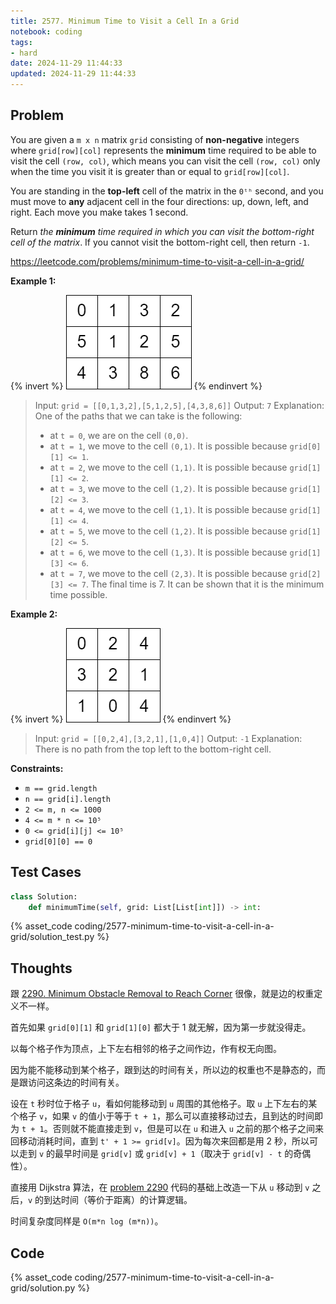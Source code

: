 ```yaml
---
title: 2577. Minimum Time to Visit a Cell In a Grid
notebook: coding
tags:
- hard
date: 2024-11-29 11:44:33
updated: 2024-11-29 11:44:33
---
```

## Problem

You are given a `m x n` matrix `grid` consisting of **non-negative** integers where `grid[row][col]` represents the **minimum** time required to be able to visit the cell `(row, col)`, which means you can visit the cell `(row, col)` only when the time you visit it is greater than or equal to `grid[row][col]`.

You are standing in the **top-left** cell of the matrix in the `0ᵗʰ` second, and you must move to **any** adjacent cell in the four directions: up, down, left, and right. Each move you make takes 1 second.

Return _the **minimum** time required in which you can visit the bottom-right cell of the matrix_. If you cannot visit the bottom-right cell, then return `-1`.

<https://leetcode.com/problems/minimum-time-to-visit-a-cell-in-a-grid/>

**Example 1:**

{% invert %}
![case1](2577-minimum-time-to-visit-a-cell-in-a-grid/case1.png)
{% endinvert %}

> Input: `grid = [[0,1,3,2],[5,1,2,5],[4,3,8,6]]`
> Output: `7`
> Explanation: One of the paths that we can take is the following:
>
> - at `t = 0`, we are on the cell `(0,0)`.
> - at `t = 1`, we move to the cell `(0,1)`. It is possible because `grid[0][1] <= 1`.
> - at `t = 2`, we move to the cell `(1,1)`. It is possible because `grid[1][1] <= 2`.
> - at `t = 3`, we move to the cell `(1,2)`. It is possible because `grid[1][2] <= 3`.
> - at `t = 4`, we move to the cell `(1,1)`. It is possible because `grid[1][1] <= 4`.
> - at `t = 5`, we move to the cell `(1,2)`. It is possible because `grid[1][2] <= 5`.
> - at `t = 6`, we move to the cell `(1,3)`. It is possible because `grid[1][3] <= 6`.
> - at `t = 7`, we move to the cell `(2,3)`. It is possible because `grid[2][3] <= 7`.
> The final time is 7. It can be shown that it is the minimum time possible.

**Example 2:**

{% invert %}
![case2](2577-minimum-time-to-visit-a-cell-in-a-grid/case2.png)
{% endinvert %}

> Input: `grid = [[0,2,4],[3,2,1],[1,0,4]]`
> Output: `-1`
> Explanation: There is no path from the top left to the bottom-right cell.

**Constraints:**

- `m == grid.length`
- `n == grid[i].length`
- `2 <= m, n <= 1000`
- `4 <= m * n <= 10⁵`
- `0 <= grid[i][j] <= 10⁵`
- `grid[0][0] == 0`

## Test Cases

``` python
class Solution:
    def minimumTime(self, grid: List[List[int]]) -> int:
```

{% asset_code coding/2577-minimum-time-to-visit-a-cell-in-a-grid/solution_test.py %}

## Thoughts

跟 [2290. Minimum Obstacle Removal to Reach Corner](2290-minimum-obstacle-removal-to-reach-corner) 很像，就是边的权重定义不一样。

首先如果 `grid[0][1]` 和 `grid[1][0]` 都大于 1 就无解，因为第一步就没得走。

以每个格子作为顶点，上下左右相邻的格子之间作边，作有权无向图。

因为能不能移动到某个格子，跟到达的时间有关，所以边的权重也不是静态的，而是跟访问这条边的时间有关。

设在 `t` 秒时位于格子 `u`，看如何能移动到 `u` 周围的其他格子。取 `u` 上下左右的某个格子 `v`，如果 `v` 的值小于等于 `t + 1`，那么可以直接移动过去，且到达的时间即为 `t + 1`。否则就不能直接走到 `v`，但是可以在 `u` 和进入 `u` 之前的那个格子之间来回移动消耗时间，直到 `t' + 1 >= grid[v]`。因为每次来回都是用 2 秒，所以可以走到 `v` 的最早时间是 `grid[v]` 或 `grid[v] + 1`（取决于 `grid[v] - t` 的奇偶性）。

直接用 Dijkstra 算法，在 [problem 2290](2290-minimum-obstacle-removal-to-reach-corner) 代码的基础上改造一下从 `u` 移动到 `v` 之后，`v` 的到达时间（等价于距离）的计算逻辑。

时间复杂度同样是 `O(m*n log (m*n))`。

## Code

{% asset_code coding/2577-minimum-time-to-visit-a-cell-in-a-grid/solution.py %}
